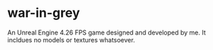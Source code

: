 # war-in-grey
An Unreal Engine 4.26 FPS game designed and developed by me. It incldues no models or textures whatsoever.
